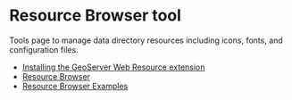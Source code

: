 # Resource Browser tool

Tools page to manage data directory resources including icons, fonts, and configuration files.

<div class="grid cards" markdown>

-   [Installing the GeoServer Web Resource extension](install.md)
-   [Resource Browser](browser.md)
-   [Resource Browser Examples](examples.md)

</div>
